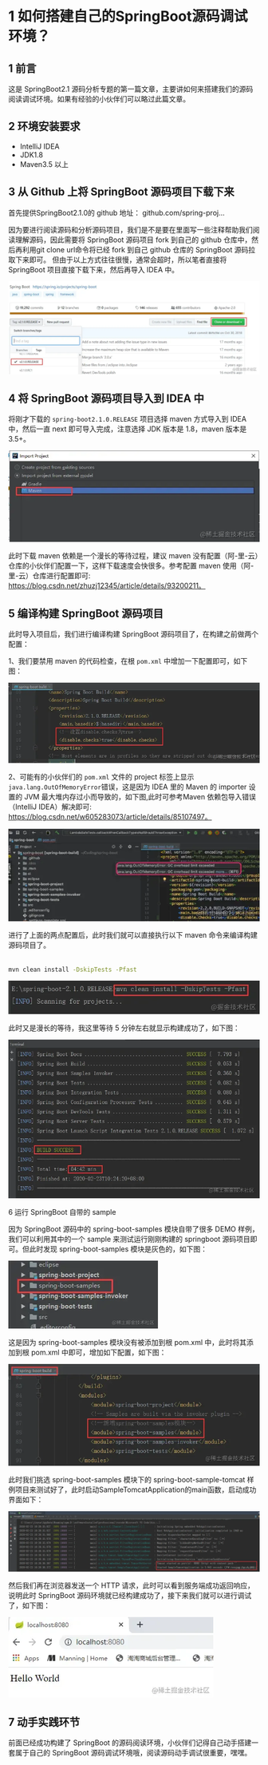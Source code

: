 # 1 如何搭建自己的SpringBoot源码调试环境？

## 1 前言

这是 SpringBoot2.1 源码分析专题的第一篇文章，主要讲如何来搭建我们的源码阅读调试环境。如果有经验的小伙伴们可以略过此篇文章。

## 2 环境安装要求

- IntelliJ IDEA
- JDK1.8
- Maven3.5 以上

## 3 从 Github 上将 SpringBoot 源码项目下载下来

首先提供SpringBoot2.1.0的 github 地址： github.com/spring-proj…

因为要进行阅读源码和分析源码项目，我们是不是要在里面写一些注释帮助我们阅读理解源码，因此需要将 SpringBoot 源码项目 fork
到自己的 github 仓库中，然后再利用git clone url命令将已经 fork 到自己 github 仓库的 SpringBoot 源码拉取下来即可。
但由于以上方式往往很慢，通常会超时，所以笔者直接将 SpringBoot 项目直接下载下来，然后再导入 IDEA 中。

![img.png](imgs/04img.png)

## 4 将 SpringBoot 源码项目导入到 IDEA 中

将刚才下载的 `spring-boot2.1.0.RELEASE` 项目选择 maven 方式导入到 IDEA 中，然后一直 next 即可导入完成，注意选择 JDK 版本是
1.8，maven 版本是 3.5+。

![img_1.png](imgs/04img_1.png)

此时下载 maven 依赖是一个漫长的等待过程，建议 maven 没有配置（阿-里-云）仓库的小伙伴们配置一下，这样下载速度会快很多。参考配置
maven 使用（阿-里-云）仓库进行配置即可: https://blog.csdn.net/zhuzj12345/article/details/93200211。

## 5 编译构建 SpringBoot 源码项目

此时导入项目后，我们进行编译构建 SpringBoot 源码项目了，在构建之前做两个配置：

1、我们要禁用 maven 的代码检查，在根 `pom.xml` 中增加一下配置即可，如下图：

![img_2.png](imgs/04img_2.png)

2、可能有的小伙伴们的 `pom.xml` 文件的 project 标签上显示`java.lang.OutOfMemoryError`错误，这是因为 IDEA 里的 Maven 的
importer 设置的 JVM 最大堆内存过小而导致的，如下图,此时可参考Maven 依赖包导入错误（IntelliJ
IDEA）解决即可: https://blog.csdn.net/w605283073/article/details/85107497。

![img_3.png](imgs/04img_3.png)

进行了上面的两点配置后，此时我们就可以直接执行以下 maven 命令来编译构建源码项目了。

```bash

mvn clean install -DskipTests -Pfast
```

![img_15.png](imgs/04img_15.png)

此时又是漫长的等待，我这里等待 5 分钟左右就显示构建成功了，如下图：

![img_16.png](imgs/04img_16.png)

6 运行 SpringBoot 自带的 sample

因为 SpringBoot 源码中的 spring-boot-samples 模块自带了很多 DEMO 样例，我们可以利用其中的一个 sample 来测试运行刚刚构建的
springboot 源码项目即可。但此时发现 spring-boot-samples 模块是灰色的，如下图：

![img_17.png](imgs/04img_17.png)

这是因为 spring-boot-samples 模块没有被添加到根 pom.xml 中，此时将其添加到根 pom.xml 中即可，增加如下配置，如下图：

![img_18.png](imgs/04img_18.png)

此时我们挑选 spring-boot-samples 模块下的 spring-boot-sample-tomcat
样例项目来测试好了，此时启动SampleTomcatApplication的main函数，启动成功界面如下：

![img_19.png](imgs/04img_19.png)

然后我们再在浏览器发送一个 HTTP 请求，此时可以看到服务端成功返回响应，说明此时 SpringBoot 源码环境就已经构建成功了，接下来我们就可以进行调试了，如下图：

![img_20.png](imgs/04img_20.png)

## 7 动手实践环节

前面已经成功构建了 SpringBoot 的源码阅读环境，小伙伴们记得自己动手搭建一套属于自己的 SpringBoot 源码调试环境哦，阅读源码动手调试很重要，嘿嘿。